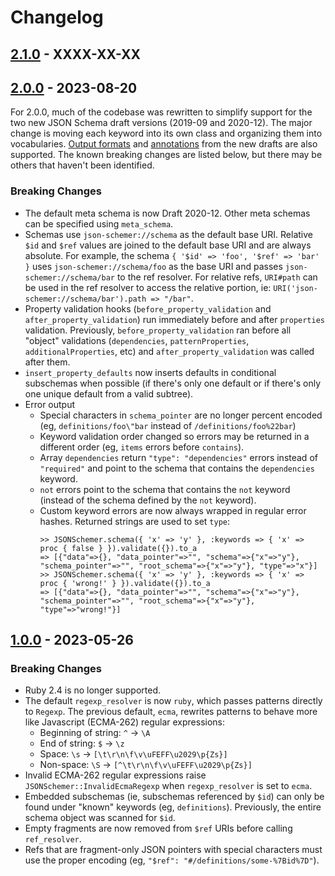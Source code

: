 # Changelog

## [2.1.0] - XXXX-XX-XX

[2.1.0]: https://github.com/davishmcclurg/json_schemer/releases/tag/v2.1.0

## [2.0.0] - 2023-08-20

For 2.0.0, much of the codebase was rewritten to simplify support for the two new JSON Schema draft versions (2019-09 and 2020-12). The major change is moving each keyword into its own class and organizing them into vocabularies. [Output formats](https://json-schema.org/draft/2020-12/json-schema-core.html#section-12) and [annotations](https://json-schema.org/draft/2020-12/json-schema-core.html#section-7.7) from the new drafts are also supported. The known breaking changes are listed below, but there may be others that haven't been identified.

### Breaking Changes

- The default meta schema is now Draft 2020-12. Other meta schemas can be specified using `meta_schema`.
- Schemas use `json-schemer://schema` as the default base URI. Relative `$id` and `$ref` values are joined to the default base URI and are always absolute. For example, the schema `{ '$id' => 'foo', '$ref' => 'bar' }` uses `json-schemer://schema/foo` as the base URI and passes `json-schemer://schema/bar` to the ref resolver. For relative refs, `URI#path` can be used in the ref resolver to access the relative portion, ie: `URI('json-schemer://schema/bar').path => "/bar"`.
- Property validation hooks (`before_property_validation` and `after_property_validation`) run immediately before and after `properties` validation. Previously, `before_property_validation` ran before all "object" validations (`dependencies`, `patternProperties`, `additionalProperties`, etc) and `after_property_validation` was called after them.
- `insert_property_defaults` now inserts defaults in conditional subschemas when possible (if there's only one default or if there's only one unique default from a valid subtree).
- Error output
  - Special characters in `schema_pointer` are no longer percent encoded (eg, `definitions/foo\"bar` instead of `/definitions/foo%22bar`)
  - Keyword validation order changed so errors may be returned in a different order (eg, `items` errors before `contains`).
  - Array `dependencies` return `"type": "dependencies"` errors instead of `"required"` and point to the schema that contains the `dependencies` keyword.
  - `not` errors point to the schema that contains the `not` keyword (instead of the schema defined by the `not` keyword).
  - Custom keyword errors are now always wrapped in regular error hashes. Returned strings are used to set `type`:
      ```
      >> JSONSchemer.schema({ 'x' => 'y' }, :keywords => { 'x' => proc { false } }).validate({}).to_a
      => [{"data"=>{}, "data_pointer"=>"", "schema"=>{"x"=>"y"}, "schema_pointer"=>"", "root_schema"=>{"x"=>"y"}, "type"=>"x"}]
      >> JSONSchemer.schema({ 'x' => 'y' }, :keywords => { 'x' => proc { 'wrong!' } }).validate({}).to_a
      => [{"data"=>{}, "data_pointer"=>"", "schema"=>{"x"=>"y"}, "schema_pointer"=>"", "root_schema"=>{"x"=>"y"}, "type"=>"wrong!"}]
      ```

[2.0.0]: https://github.com/davishmcclurg/json_schemer/releases/tag/v2.0.0

## [1.0.0] - 2023-05-26

### Breaking Changes

- Ruby 2.4 is no longer supported.
- The default `regexp_resolver` is now `ruby`, which passes patterns directly to `Regexp`. The previous default, `ecma`, rewrites patterns to behave more like Javascript (ECMA-262) regular expressions:
  - Beginning of string: `^` -> `\A`
  - End of string: `$` -> `\z`
  - Space: `\s` -> `[\t\r\n\f\v\uFEFF\u2029\p{Zs}]`
  - Non-space: `\S` -> `[^\t\r\n\f\v\uFEFF\u2029\p{Zs}]`
- Invalid ECMA-262 regular expressions raise `JSONSchemer::InvalidEcmaRegexp` when `regexp_resolver` is set to `ecma`.
- Embedded subschemas (ie, subschemas referenced by `$id`) can only be found under "known" keywords (eg, `definitions`). Previously, the entire schema object was scanned for `$id`.
- Empty fragments are now removed from `$ref` URIs before calling `ref_resolver`.
- Refs that are fragment-only JSON pointers with special characters must use the proper encoding (eg, `"$ref": "#/definitions/some-%7Bid%7D"`).

[1.0.0]: https://github.com/davishmcclurg/json_schemer/releases/tag/v1.0.0
